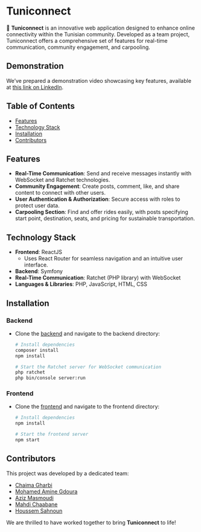 # Tuniconnect

🚀 **Tuniconnect** is an innovative web application designed to enhance online connectivity within the Tunisian community. Developed as a team project, Tuniconnect offers a comprehensive set of features for real-time communication, community engagement, and carpooling.

## Demonstration

We’ve prepared a demonstration video showcasing key features, available at [this link on LinkedIn](https://www.linkedin.com/posts/mahdi-chaabane_react-reactjs-symfony-activity-7072158461911871488-Rdk5?utm_source=share&utm_medium=member_desktop).


## Table of Contents
- [Features](#features)
- [Technology Stack](#technology-stack)
- [Installation](#installation)
- [Contributors](#contributors)

## Features

- **Real-Time Communication**: Send and receive messages instantly with WebSocket and Ratchet technologies.
- **Community Engagement**: Create posts, comment, like, and share content to connect with other users.
- **User Authentication & Authorization**: Secure access with roles to protect user data.
- **Carpooling Section**: Find and offer rides easily, with posts specifying start point, destination, seats, and pricing for sustainable transportation.

## Technology Stack

- **Frontend**: ReactJS
  - Uses React Router for seamless navigation and an intuitive user interface.
- **Backend**: Symfony
- **Real-Time Communication**: Ratchet (PHP library) with WebSocket
- **Languages & Libraries**: PHP, JavaScript, HTML, CSS




## Installation

### Backend

- Clone the [backend](https://github.com/SAHNOUN-HOUSSEM/social_network_app/tree/serveur-back) and navigate to the backend directory:
  
  ```bash
  # Install dependencies
  composer install
  npm install
  
  # Start the Ratchet server for WebSocket communication
  php ratchet
  php bin/console server:run

### Frontend

- Clone the [frontend](https://github.com/SAHNOUN-HOUSSEM/social_network_app/tree/serveur-frontend) and navigate to the frontend directory:

  ```bash
  # Install dependencies
  npm install

  # Start the frontend server
  npm start


## Contributors

This project was developed by a dedicated team:

- [Chaima Gharbi](https://github.com/ChaimaGharbi)  
- [Mohamed Amine Gdoura](https://github.com/Medaminegdoura)
- [Aziz Masmoudi](https://github.com/azizmass)
- [Mahdi Chaabane](https://github.com/MahdiChaabane)
- [Houssem Sahnoun](#)

We are thrilled to have worked together to bring **Tuniconnect** to life!
